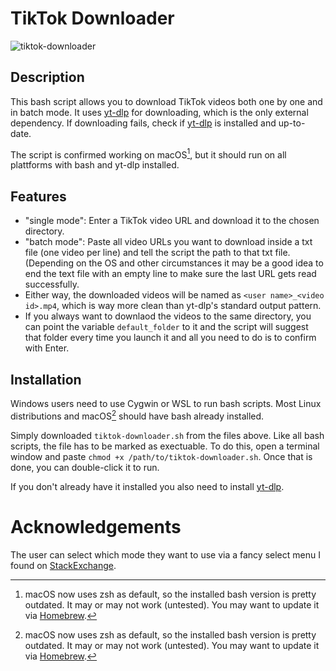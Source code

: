 # TikTok Downloader

![tiktok-downloader](https://raw.githubusercontent.com/anga83/tiktok-downloader/main/screenshot.png)

## Description

This bash script allows you to download TikTok videos both one by one and in batch mode. It uses [yt-dlp](https://github.com/yt-dlp/yt-dlp) for downloading, which is the only external dependency. If downloading fails, check if [yt-dlp](https://github.com/yt-dlp/yt-dlp) is installed and up-to-date.

The script is confirmed working on macOS[^1], but it should run on all plattforms with bash and yt-dlp installed.

## Features

- "single mode": Enter a TikTok video URL and download it to the chosen directory.
- "batch mode": Paste all video URLs you want to download inside a txt file (one video per line) and tell the script the path to that txt file. (Depending on the OS and other circumstances it may be a good idea to end the text file with an empty line to make sure the last URL gets read successfully.
- Either way, the downloaded videos will be named as `<user name>_<video id>.mp4`, which is way more clean than yt-dlp's standard output pattern.
- If you always want to downlaod the videos to the same directory, you can point the variable `default_folder` to it and the script will suggest that folder every time you launch it and all you need to do is to confirm with Enter.

## Installation

Windows users need to use Cygwin or WSL to run bash scripts. Most Linux distributions and macOS[^1] should have bash already installed.

Simply downloaded `tiktok-downloader.sh` from the files above. Like all bash scripts, the file has to be marked as exectuable. To do this, open a terminal window and paste `chmod +x /path/to/tiktok-downloader.sh`. Once that is done, you can double-click it to run.

If you don't already have it installed you also need to install [yt-dlp](https://github.com/yt-dlp/yt-dlp).


# Acknowledgements

The user can select which mode they want to use via a fancy select menu I found on [StackExchange](https://unix.stackexchange.com/questions/146570/arrow-key-enter-menu).


[^1]: macOS now uses zsh as default, so the installed bash version is pretty outdated. It may or may not work (untested). You may want to update it via [Homebrew](https://formulae.brew.sh/formula/bash). 

